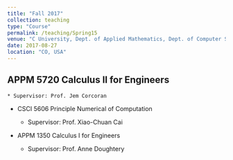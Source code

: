 ```yaml
---
title: "Fall 2017"
collection: teaching
type: "Course"
permalink: /teaching/Spring15
venue: "C University, Dept. of Applied Mathematics, Dept. of Computer Science"
date: 2017-08-27
location: "CO, USA"
---
```


 APPM 5720 Calculus II for Engineers
------
    * Supervisor: Prof. Jem Corcoran

* CSCI 5606 Principle Numerical of Computation
  * Supervisor: Prof. Xiao-Chuan Cai

* APPM 1350 Calculus I for Engineers
  * Supervisor: Prof. Anne Doughtery



